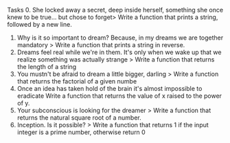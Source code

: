 Tasks
0. She locked away a secret, deep inside herself, something she once knew to be true... but chose to forget> Write a function that prints a string, followed by a new line.
1. Why is it so important to dream? Because, in my dreams we are together
mandatory > Write a function that prints a string in reverse.
2. Dreams feel real while we're in them. It's only when we wake up that we realize something was actually strange > Write a function that returns the length of a string
3. You mustn't be afraid to dream a little bigger, darling > Write a function that returns the factorial of a given numbe
4. Once an idea has taken hold of the brain it's almost impossible to eradicate Write a function that returns the value of x raised to the power of y.
5. Your subconscious is looking for the dreamer > Write a function that returns the natural square root of a number.
6. Inception. Is it possible? > Write a function that returns 1 if the input integer is a prime number, otherwise return 0
